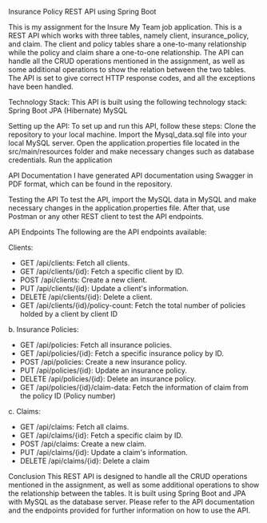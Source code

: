 Insurance Policy REST API using Spring Boot

This is my assignment for the Insure My Team job application. This is a REST API which works with three tables, 
namely client, insurance_policy, and claim. The client and policy tables share a one-to-many relationship while the 
policy and claim share a one-to-one relationship. The API can handle all the CRUD operations mentioned in the assignment,
as well as some additional operations to show the relation between the two tables. The API is set to give correct HTTP response codes, 
and all the exceptions have been handled.

Technology Stack:
This API is built using the following technology stack:
Spring Boot
JPA (Hibernate) 
MySQL

Setting up the API:
To set up and run this API, follow these steps:
Clone the repository to your local machine.
Import the Mysql_data.sql file into your local MySQL server.
Open the application.properties file located in the src/main/resources folder and make necessary changes such as database credentials.
Run the application 

API Documentation
I have generated API documentation using Swagger in PDF format, which can be found in the repository.

Testing the API
To test the API, import the MySQL data in MySQL and make necessary changes in the application.properties file. After that,
use Postman or any other REST client to test the API endpoints.

API Endpoints
The following are the API endpoints available:

Clients:
* GET /api/clients: Fetch all clients.
*  GET /api/clients/{id}: Fetch a specific client by ID.
*  POST /api/clients: Create a new client.
*  PUT /api/clients/{id}: Update a client's information.
*  DELETE /api/clients/{id}: Delete a client.
*  GET /api/clients/{id}/policy-count: Fetch the total number of policies holded by a client by client ID

b. Insurance Policies:
* GET /api/policies: Fetch all insurance policies.
* GET /api/policies/{id}: Fetch a specific insurance policy by ID.
* POST /api/policies: Create a new insurance policy.
* PUT /api/policies/{id}: Update an insurance policy.
* DELETE /api/policies/{id}: Delete an insurance policy.
* GET /api/policies/{id}/claim-data: Fetch the information of claim from the policy ID (Policy number)

c. Claims:
* GET /api/claims: Fetch all claims.
* GET /api/claims/{id}: Fetch a specific claim by ID.
* POST /api/claims: Create a new claim.
* PUT /api/claims/{id}: Update a claim's information.
* DELETE /api/claims/{id}: Delete a claim


Conclusion
This REST API is designed to handle all the CRUD operations mentioned in the assignment, as well as some additional operations to show the relationship between the tables. It is built using Spring Boot and JPA with MySQL as the database server. Please refer to the API documentation and the endpoints provided for further information on how to use the API.
